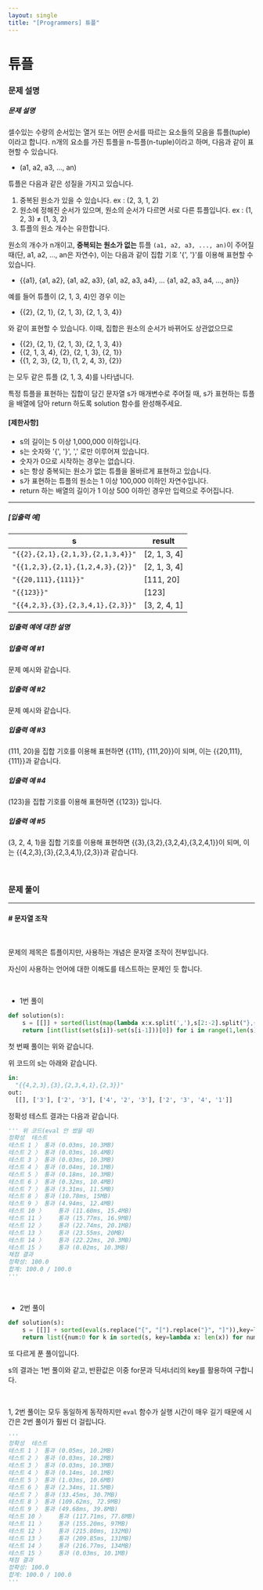 ```yaml
---
layout: single
title: "[Programmers] 튜플"
---
```




# 튜플

### 문제 설명

##### 문제 설명

셀수있는 수량의 순서있는 열거 또는 어떤 순서를 따르는 요소들의 모음을 튜플(tuple)이라고 합니다. n개의 요소를 가진 튜플을 n-튜플(n-tuple)이라고 하며, 다음과 같이 표현할 수 있습니다.

* (a1, a2, a3, ..., an)

튜플은 다음과 같은 성질을 가지고 있습니다.

1. 중복된 원소가 있을 수 있습니다. ex : (2, 3, 1, 2)
2. 원소에 정해진 순서가 있으며, 원소의 순서가 다르면 서로 다른 튜플입니다. ex : (1, 2, 3) ≠ (1, 3, 2)
3. 튜플의 원소 개수는 유한합니다.

원소의 개수가 n개이고, **중복되는 원소가 없는** 튜플 `(a1, a2, a3, ..., an)`이 주어질 때(단, a1, a2, ..., an은 자연수), 이는 다음과 같이 집합 기호 '{', '}'를 이용해 표현할 수 있습니다.

* {\{a1}, {a1, a2}, {a1, a2, a3}, {a1, a2, a3, a4}, ... {a1, a2, a3, a4, ..., an}\}

예를 들어 튜플이 (2, 1, 3, 4)인 경우 이는

* {\{2}, {2, 1}, {2, 1, 3}, {2, 1, 3, 4}\}

와 같이 표현할 수 있습니다. 이때, 집합은 원소의 순서가 바뀌어도 상관없으므로

* {\{2}, {2, 1}, {2, 1, 3}, {2, 1, 3, 4}\}
* {\{2, 1, 3, 4}, {2}, {2, 1, 3}, {2, 1}\}
* {\{1, 2, 3}, {2, 1}, {1, 2, 4, 3}, {2}\}

는 모두 같은 튜플 (2, 1, 3, 4)를 나타냅니다.

특정 튜플을 표현하는 집합이 담긴 문자열 s가 매개변수로 주어질 때, s가 표현하는 튜플을 배열에 담아 return 하도록 solution 함수를 완성해주세요.

#### **[제한사항]**

* s의 길이는 5 이상 1,000,000 이하입니다.
* s는 숫자와 '{', '}', ',' 로만 이루어져 있습니다.
* 숫자가 0으로 시작하는 경우는 없습니다.
* s는 항상 중복되는 원소가 없는 튜플을 올바르게 표현하고 있습니다.
* s가 표현하는 튜플의 원소는 1 이상 100,000 이하인 자연수입니다.
* return 하는 배열의 길이가 1 이상 500 이하인 경우만 입력으로 주어집니다.

------

##### **[입출력 예]**

| s                                 | result       |
| --------------------------------- | ------------ |
| `"{{2},{2,1},{2,1,3},{2,1,3,4}}"` | [2, 1, 3, 4] |
| `"{{1,2,3},{2,1},{1,2,4,3},{2}}"` | [2, 1, 3, 4] |
| `"{{20,111},{111}}"`              | [111, 20]    |
| `"{{123}}"`                       | [123]        |
| `"{{4,2,3},{3},{2,3,4,1},{2,3}}"` | [3, 2, 4, 1] |

##### **입출력 예에 대한 설명**

##### **입출력 예 #1**

문제 예시와 같습니다.

##### **입출력 예 #2**

문제 예시와 같습니다.

##### **입출력 예 #3**

(111, 20)을 집합 기호를 이용해 표현하면 {\{111}, {111,20}\}이 되며, 이는 {\{20,111},{111}\}과 같습니다.

##### **입출력 예 #4**

(123)을 집합 기호를 이용해 표현하면 {\{123}\} 입니다.

##### **입출력 예 #5**

(3, 2, 4, 1)을 집합 기호를 이용해 표현하면 {\{3},{3,2},{3,2,4},{3,2,4,1}\}이 되며, 이는 {\{4,2,3},{3},{2,3,4,1},{2,3}\}과 같습니다.

<br>

### 문제 풀이

---

#### \# 문자열 조작

<br>

문제의 제목은 튜플이지만, 사용하는 개념은 문자열 조작이 전부입니다. 

자신이 사용하는 언어에 대한 이해도를 테스트하는 문제인 듯 합니다. 

<br>



* 1번 풀이

```python
def solution(s):
    s = [[]] + sorted(list(map(lambda x:x.split(','),s[2:-2].split("},{"))),key=len)
    return [int(list(set(s[i])-set(s[i-1]))[0]) for i in range(1,len(s))]
```

첫 번째 풀이는 위와 같습니다. 

위 코드의 s는 아래와 같습니다. 

```python
in:
  "{{4,2,3},{3},{2,3,4,1},{2,3}}"
out:
  [[], ['3'], ['2', '3'], ['4', '2', '3'], ['2', '3', '4', '1']]
```

정확성 테스트 결과는 다음과 같습니다. 

```python
''' 위 코드(eval 안 썼을 때)
정확성  테스트
테스트 1 〉	통과 (0.03ms, 10.3MB)
테스트 2 〉	통과 (0.03ms, 10.4MB)
테스트 3 〉	통과 (0.03ms, 10.3MB)
테스트 4 〉	통과 (0.04ms, 10.1MB)
테스트 5 〉	통과 (0.18ms, 10.3MB)
테스트 6 〉	통과 (0.32ms, 10.4MB)
테스트 7 〉	통과 (3.31ms, 11.5MB)
테스트 8 〉	통과 (10.78ms, 15MB)
테스트 9 〉	통과 (4.94ms, 12.4MB)
테스트 10 〉	통과 (11.60ms, 15.4MB)
테스트 11 〉	통과 (15.77ms, 16.9MB)
테스트 12 〉	통과 (22.74ms, 20.1MB)
테스트 13 〉	통과 (23.55ms, 20MB)
테스트 14 〉	통과 (22.22ms, 20.3MB)
테스트 15 〉	통과 (0.02ms, 10.3MB)
채점 결과
정확성: 100.0
합계: 100.0 / 100.0
'''
```



<br>

* 2번 풀이

```python
def solution(s):
    s = [[]] + sorted(eval(s.replace("{", "[").replace("}", "]")),key=len)
    return list({num:0 for k in sorted(s, key=lambda x: len(x)) for num in k}.keys())
```

또 다르게 푼 풀이입니다. 

s의 결과는 1번 풀이와 같고, 반환값은 이중 for문과 딕셔너리의 key를 활용하여 구합니다. 

<br>

1, 2번 풀이는 모두 동일하게 동작하지만 `eval` 함수가 실행 시간이 매우 길기 때문에 시간은 2번 풀이가 훨씬 더 걸립니다. 

```python
'''
정확성  테스트
테스트 1 〉	통과 (0.05ms, 10.2MB)
테스트 2 〉	통과 (0.03ms, 10.2MB)
테스트 3 〉	통과 (0.03ms, 10.3MB)
테스트 4 〉	통과 (0.14ms, 10.1MB)
테스트 5 〉	통과 (1.03ms, 10.6MB)
테스트 6 〉	통과 (2.34ms, 11.5MB)
테스트 7 〉	통과 (33.45ms, 30.7MB)
테스트 8 〉	통과 (109.62ms, 72.9MB)
테스트 9 〉	통과 (49.68ms, 39.8MB)
테스트 10 〉	통과 (117.71ms, 77.8MB)
테스트 11 〉	통과 (155.20ms, 97MB)
테스트 12 〉	통과 (215.80ms, 132MB)
테스트 13 〉	통과 (209.85ms, 131MB)
테스트 14 〉	통과 (216.77ms, 134MB)
테스트 15 〉	통과 (0.03ms, 10.1MB)
채점 결과
정확성: 100.0
합계: 100.0 / 100.0
'''
```



<br>
